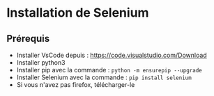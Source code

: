 # Installation de Selenium

## Prérequis

- Installer VsCode depuis : https://code.visualstudio.com/Download
- Installer python3
- Installer pip avec la commande : `python -m ensurepip --upgrade`
- Installer Selenium avec la commande : `pip install selenium`
- Si vous n'avez pas firefox, télécharger-le
